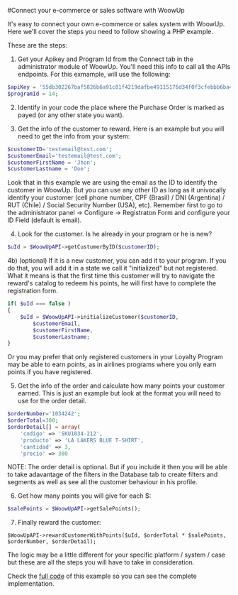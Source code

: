 #Connect your e-commerce or sales software with WoowUp

It's easy to connect your own e-commerce or sales system with WoowUp. Here we'll cover the steps you need to follow showing a PHP example.

These are the steps:

1) Get your Apikey and Program Id from the Connect tab in the administrator module of WoowUp. You'll need this info to call all the APIs endpoints. For this exmample, will use the following:

```php
$apiKey = '55db302267baf5826b6a91c81f4219dafbe49115176d34f0f3cfebbb6ba44521';
$programId = 14;
```

2) Identify in your code the place where the Purchase Order is marked as payed (or any other state you want). 

3) Get the info of the customer to reward. Here is an example but you will need to get the info from your system: 

```php
$customerID='testemail@test.com';
$customerEmail='testemail@test.com';
$customerFirstName = 'Jhon';
$customerLastname = 'Doe';
```

Look that in this example we are using the email as the ID to identify the customer in WoowUp. But you can use any other ID as long as it univocally identify your customer (cell phone number, CPF (Brasil) / DNI (Argentina) / RUT (Chile) / Social Security Number (USA), etc). Remember first to go to the administrator panel -> Configure -> Registraton Form and configure your ID Field (default is email).

4) Look for the customer. Is he already in your program or he is new?

```php
$uId = $WoowUpAPI->getCustumerByID($customerID);
```

4b) (optional) If it is a new customer, you can add it to your program. If you do that, you will add it in a state we call it "initialized" but not registered. What it means is that the first time this customer will try to navigate the reward's catalog to redeem his points, he will first have to complete the registration form.

```php
if( $uId === false )
{
    $uId = $WoowUpAPI->initializeCustomer($customerID, 
        $customerEmail,
        $customerFirstName,
        $customerLastname;
}
```

Or you may prefer that only registered customers in your Loyalty Program may be able to earn points, as in airlines programs where you only earn points if you have registered.

5) Get the info of the order and calculate how many points your customer earned. This is just an example but look at the format you will need to use for the order detail.

```php
$orderNumber='1034242';
$orderTotal=300;
$orderDetail[] = array(
    'codigo' => 'SKU1034-212',
    'producto' => 'LA LAKERS BLUE T-SHIRT',
    'cantidad' => 3,
    'precio' => 300
```
NOTE: The order detail is optional. But if you include it then you will be able to take adavantage of the filters in the Database tab to create filters and segments as well as see all the customer behaviour in his profile.

6) Get how many points you will give for each $:

```php
$salePoints = $WoowUpAPI->getSalePoints();
```

7) Finally reward the customer:
```
$WoowUpAPI->rewardCustomerWithPoints($uId, $orderTotal * $salePoints, $orderNumber, $orderDetail);
```
The logic may be a little different for your specific platform / system / case but these are all the steps you will have to take in consideration.

Check the [full code](src) of this example so you can see the complete implementation. 
